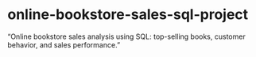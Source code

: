 # online-bookstore-sales-sql-project
“Online bookstore sales analysis using SQL: top-selling books, customer behavior, and sales performance.”
